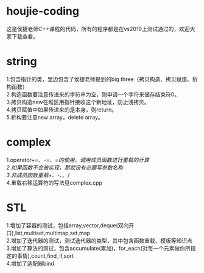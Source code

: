 # houjie-coding
这是侯捷老师C++课程的代码，所有的程序都是在vs2019上测试通过的，欢迎大家下载查看。
# string
1.包含指针的类，里边包含了侯捷老师提到的big three（拷贝构造、拷贝赋值、析构函数）  
2.构造函数要注意传进来的字符串为空，则申请一个字符来储存结束符0。  
3.拷贝构造new在堆区用指针接收这个新地址，防止浅拷贝。  
4.拷贝赋值中如果传进来的是本身，则return。  
5.析构要注意new array，delete array。  
# complex  
1.operator+=、-=、*=的使用，调用成员函数进行重载的计算  
2.如果函数不会被实现，那就没有必要写参数名称  
3.非成员函数重载+、-、*、/  
4.重载右移运算符的写法见complex.cpp
# STL  
1.增加了容器的测试，包括array,vector,deque(双向开口),list,multiset,multimap,set,map  
2.增加了迭代器的测试，测试迭代器的类型，其中包含函数重载、模板等知识点  
3.增加了算法的测试，包含accumulate(累加)，for_each(对每一个元素做你所指定的事情),count,find_if,sort  
4.增加了适配器bind
